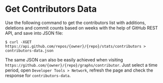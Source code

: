 # Get Contributors Data

Use the following command to get the contributors list with additions, deletions and commit counts based on weeks with the help of GitHub REST API, and save into JSON file:

```console
$ curl -XGET https://api.github.com/repos/{owner}/{repo}/stats/contributors > contributors-data.json
```

The same JSON can also be easily achieved when visiting `https://github.com/{owner}/{repo}/graphs/contributor`. Just select a time period, open `Developer Tools > Network`, refresh the page and check the response for `contributors-data`.

